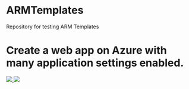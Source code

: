 # ARMTemplates
Repository for testing ARM Templates

# Create a web app on Azure with many application settings enabled.

<a href="https://portal.azure.com/#create/Microsoft.Template/uri/https%3A%2F%2Fraw.githubusercontent.com%2Fstefanstranger%2FARMTemplates%2Fmaster%2FSimpleWebAppPython%2Fazuredeploy.json" target="_blank">
<img src="http://azuredeploy.net/deploybutton.png"/>
</a>
<a href="http://armviz.io/#/?load=https://raw.githubusercontent.com/stefanstranger/ARMTemplates/master/SimpleWebAppPython/azuredeploy.json" target="_blank">
<img src="http://armviz.io/visualizebutton.png"/>
</a>

